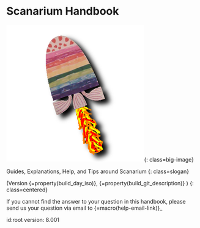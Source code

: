 # Scanarium Handbook

![Scanarium Logo](images/logo-big.png){: class=big-image}

Guides, Explanations, Help, and Tips around Scanarium
{: class=slogan}

(Version {=property(build_day_iso)}, {=property(build_git_description)} )
{: class=centered}

If you cannot find the answer to your question in this handbook, please send us your question via email to {=macro(help-email-link)}_

id:root
version: 8.001
